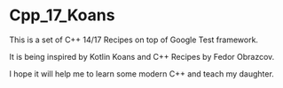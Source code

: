 # Cpp_17_Koans
This is a set of C++ 14/17 Recipes on top of Google Test framework.

It is being inspired by Kotlin Koans and C++ Recipes by Fedor Obrazcov.

I hope it will help me to learn some modern C++ and teach my daughter.

